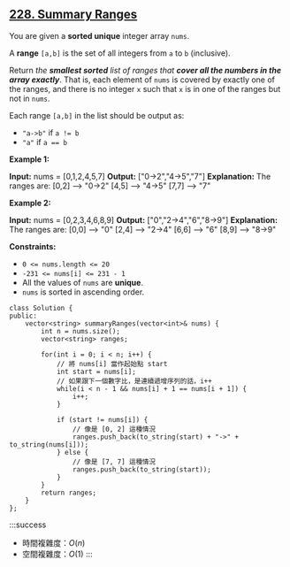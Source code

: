 ## [228\. Summary Ranges](https://leetcode.com/problems/summary-ranges/)

You are given a **sorted unique** integer array `nums`.

A **range** `[a,b]` is the set of all integers from `a` to `b` (inclusive).

Return _the **smallest sorted** list of ranges that **cover all the numbers in the array exactly**_. That is, each element of `nums` is covered by exactly one of the ranges, and there is no integer `x` such that `x` is in one of the ranges but not in `nums`.

Each range `[a,b]` in the list should be output as:

-   `"a->b"` if `a != b`
-   `"a"` if `a == b`

**Example 1:**

**Input:** nums = \[0,1,2,4,5,7\]
**Output:** \["0->2","4->5","7"\]
**Explanation:** The ranges are:
\[0,2\] --> "0->2"
\[4,5\] --> "4->5"
\[7,7\] --> "7"

**Example 2:**

**Input:** nums = \[0,2,3,4,6,8,9\]
**Output:** \["0","2->4","6","8->9"\]
**Explanation:** The ranges are:
\[0,0\] --> "0"
\[2,4\] --> "2->4"
\[6,6\] --> "6"
\[8,9\] --> "8->9"

**Constraints:**

-   `0 <= nums.length <= 20`
-   `-231 <= nums[i] <= 231 - 1`
-   All the values of `nums` are **unique**.
-   `nums` is sorted in ascending order.

```cpp=
class Solution {
public:
    vector<string> summaryRanges(vector<int>& nums) {
        int n = nums.size();
        vector<string> ranges;

        for(int i = 0; i < n; i++) {
            // 將 nums[i] 當作起始點 start
            int start = nums[i];
            // 如果跟下一個數字比，是連續遞增序列的話，i++
            while(i < n - 1 && nums[i] + 1 == nums[i + 1]) {
                i++;
            }

            if (start != nums[i]) {
                // 像是 [0, 2] 這種情況
                ranges.push_back(to_string(start) + "->" + to_string(nums[i]));
            } else {
                // 像是 [7, 7] 這種情況
                ranges.push_back(to_string(start));
            }
        }
        return ranges;
    }
};
```

:::success
- 時間複雜度：$O(n)$
- 空間複雜度：$O(1)$
:::
